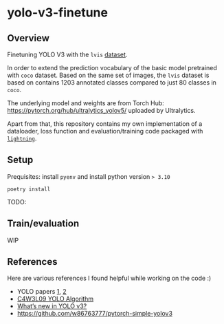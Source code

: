 # yolo-v3-finetune

## Overview
Finetuning YOLO V3 with the `lvis` [dataset](https://www.lvisdataset.org/).

In order to extend the prediction vocabulary of the basic model pretrained with `coco` dataset. Based on the same set of images, the `lvis` dataset is based on contains 1203 annotated classes compared to just 80 classes in `coco`.

The underlying model and weights are from Torch Hub: https://pytorch.org/hub/ultralytics_yolov5/ uploaded by Ultralytics.

Apart from that, this repository contains my own implementation of a dataloader, loss function and evaluation/training code packaged with [`lightning`](https://lightning.ai/docs/pytorch/stable/). 

## Setup
Prequisites: install `pyenv` and install python version `> 3.10`
```
poetry install
```
TODO: 

## Train/evaluation
WIP

## References
Here are various references I found helpful while working on the code :)

- YOLO papers [1](https://arxiv.org/pdf/1506.02640), [2](https://pjreddie.com/media/files/papers/YOLOv3.pdf)
- [C4W3L09 YOLO Algorithm
](https://www.youtube.com/watch?v=9s_FpMpdYW8)
- [What’s new in YOLO v3?](https://towardsdatascience.com/yolo-v3-object-detection-53fb7d3bfe6b)
- https://github.com/w86763777/pytorch-simple-yolov3

